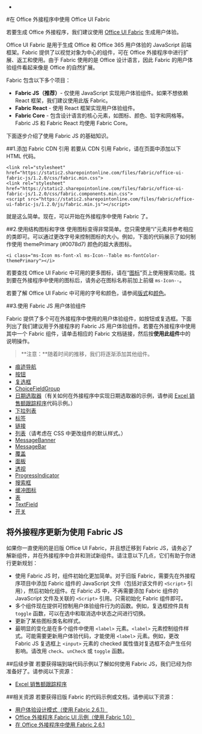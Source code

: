 -
#<a name="use-office-ui-fabric-in-office-add-ins"></a>在 Office 外接程序中使用 Office UI Fabric

若要生成 Office 外接程序，我们建议使用 [Office UI Fabric](https://dev.office.com/fabric) 生成用户体验。 

Office UI Fabric 是用于生成 Office 和 Office 365 用户体验的 JavaScript 前端框架。Fabric 提供了以视觉对象为中心的组件，可在 Office 外接程序中进行扩展、返工和使用。由于 Fabric 使用的是 Office 设计语言，因此 Fabric 的用户体验组件看起来像是 Office 的自然扩展。

Fabric 包含以下多个项目：

- **Fabric JS（推荐）**- 仅使用 JavaScript 实现用户体验组件。如果不想依赖 React 框架，我们建议使用此版 Fabric。  
- **Fabric React** - 使用 React 框架实现用户体验组件。
- **Fabric Core** - 包含设计语言的核心元素，如图标、颜色、铅字和网格等。Fabric JS 和 Fabric React 均使用 Fabric Core。 

下面逐步介绍了使用 Fabric JS 的基础知识。  

##<a name="1-add-the-fabric-cdn-references"></a>1.添加 Fabric CDN 引用
若要从 CDN 引用 Fabric，请在页面中添加以下 HTML 代码。

    <link rel="stylesheet" href="https://static2.sharepointonline.com/files/fabric/office-ui-fabric-js/1.2.0/css/fabric.min.css">
    <link rel="stylesheet" href="https://static2.sharepointonline.com/files/fabric/office-ui-fabric-js/1.2.0/css/fabric.components.min.css">
    <script src="https://static2.sharepointonline.com/files/fabric/office-ui-fabric-js/1.2.0/js/fabric.min.js"></script>

就是这么简单。现在，可以开始在外接程序中使用 Fabric 了。 

##<a name="2-use-fabric-icons-and-fonts"></a>2.使用结构图标和字体
使用图标变得非常简单。您只需使用“i”元素并参考相应的类即可。可以通过更改字号来控制图标的大小。例如，下面的代码展示了如何制作使用 themePrimary (#0078d7) 颜色的超大表图标。 
   
    <i class="ms-Icon ms-font-xl ms-Icon--Table ms-fontColor-themePrimary"></i>

若要查找 Office UI Fabric 中可用的更多图标，请在“[图标](https://dev.office.com/fabric#/styles/icons)”页上使用搜索功能。找到要在外接程序中使用的图标后，请务必在图标名称前加上前缀 `ms-Icon--`。 

若要了解 Office UI Fabric 中可用的字号和颜色，请参阅[版式](https://dev.office.com/fabric#/styles/typography)和[颜色](https://dev.office.com/fabric#/styles/colors)。

##<a name="3-use-fabric-js-ux-components"></a>3.使用 Fabric JS 用户体验组件

Fabric 提供了多个可在外接程序中使用的用户体验组件，如按钮或复选框。下面列出了我们建议用于外接程序的 Fabric JS 用户体验组件。若要在外接程序中使用其中一个 Fabric 组件，请单击相应的 Fabric 文档链接，然后按**使用此组件**中的说明操作。

> **注意：**随着时间的推移，我们将逐渐添加其他组件。 

- [痕迹导航](https://github.com/OfficeDev/office-ui-fabric-js/blob/master/ghdocs/components/Breadcrumb.md)
- [按钮](https://github.com/OfficeDev/office-ui-fabric-js/blob/master/ghdocs/components/Button.md)
- [复选框](https://github.com/OfficeDev/office-ui-fabric-js/blob/master/ghdocs/components/CheckBox.md)
- [ChoiceFieldGroup](https://github.com/OfficeDev/office-ui-fabric-js/blob/master/ghdocs/components/ChoiceFieldGroup.md)
- [日期选取器](https://github.com/OfficeDev/office-ui-fabric-js/blob/master/ghdocs/components/DatePicker.md)（有关如何在外接程序中实现日期选取器的示例，请参阅 [Excel 销售额跟踪程序](https://github.com/OfficeDev/Excel-Add-in-JavaScript-SalesTracker)代码示例。）
- [下拉列表](https://github.com/OfficeDev/office-ui-fabric-js/blob/master/ghdocs/components/Dropdown.md)
- [标签](https://github.com/OfficeDev/office-ui-fabric-js/blob/master/ghdocs/components/Label.md)
- [链接](https://github.com/OfficeDev/office-ui-fabric-js/blob/master/ghdocs/components/Link.md)
- [列表](https://github.com/OfficeDev/office-ui-fabric-js/blob/master/ghdocs/components/List.md)（请考虑在 CSS 中更改组件的默认样式。）
- [MessageBanner](https://github.com/OfficeDev/office-ui-fabric-js/blob/master/ghdocs/components/MessageBanner.md)
- [MessageBar](https://github.com/OfficeDev/office-ui-fabric-js/blob/master/ghdocs/components/MessageBar.md)
- [覆盖](https://github.com/OfficeDev/office-ui-fabric-js/blob/master/ghdocs/components/Overlay.md)
- [面板](https://github.com/OfficeDev/office-ui-fabric-js/blob/master/ghdocs/components/Panel.md)
- [透视](https://github.com/OfficeDev/office-ui-fabric-js/blob/master/ghdocs/components/Pivot.md)
- [ProgressIndicator](https://github.com/OfficeDev/office-ui-fabric-js/blob/master/ghdocs/components/ProgressIndicator.md)
- [搜索框](https://github.com/OfficeDev/office-ui-fabric-js/blob/master/ghdocs/components/SearchBox.md)
- [缓冲图标](https://github.com/OfficeDev/office-ui-fabric-js/blob/master/ghdocs/components/Spinner.md)
- [表](https://github.com/OfficeDev/office-ui-fabric-js/blob/master/ghdocs/components/Table.md)
- [TextField](https://github.com/OfficeDev/office-ui-fabric-js/blob/master/ghdocs/components/TextField.md)
- [开关](https://github.com/OfficeDev/office-ui-fabric-js/blob/master/ghdocs/components/Toggle.md)
   
## <a name="updating-your-add-in-to-use-fabric-js"></a>将外接程序更新为使用 Fabric JS
如果你一直使用的是旧版 Office UI Fabric，并且想迁移到 Fabric JS，请务必了解新组件，并在外接程序中合并和测试新组件。请注意以下几点，它们有助于你进行更新规划：

- 使用 Fabric JS 时，组件初始化更加简单。对于旧版 Fabric，需要先在外接程序项目中添加 Fabric 组件的 JavaScript 文件（包括对该文件的 `<Script>` 引用），然后初始化组件。在 Fabric JS 中，不再需要添加 Fabric 组件的 JavaScript 文件及关联的 `<Script>` 引用。只需初始化 Fabric 组件即可。   
- 多个组件现在提供可控制用户体验组件行为的函数。例如，复选框控件具有 `toggle` 函数，可以在选中和取消选中状态之间进行切换。 
- 更新了某些图标类名和样式。
- 最明显的变化是在多个组件中使用 `<label>` 元素。`<label>` 元素控制组件样式。可能需要更新用户体验代码，才能使用 `<label>` 元素。例如，更改 Fabric JS 复选框上 `<input>` 元素的 checked 属性值对复选框不会产生任何影响。请改用 `check`、`unCheck` 或 `toggle` 函数。   

##<a name="next-steps"></a>后续步骤
若要获得端到端代码示例以了解如何使用 Fabric JS，我们已经为你准备好了。请参阅以下资源：

- [Excel 销售额跟踪程序](https://github.com/OfficeDev/Excel-Add-in-JavaScript-SalesTracker) 

##<a name="related-resources"></a>相关资源
若要获得旧版 Fabric 的代码示例或文档，请参阅以下资源：

- [用户体验设计模式（使用 Fabric 2.6.1）](https://github.com/OfficeDev/Office-Add-in-UX-Design-Patterns-Code) 
- [Office 外接程序 Fabric UI 示例（使用 Fabric 1.0）](https://github.com/OfficeDev/Office-Add-in-Fabric-UI-Sample) 
- [在 Office 外接程序中使用 Fabric 2.6.1](https://dev.office.com/docs/add-ins/design/ui-elements/using-office-ui-fabric)
 

